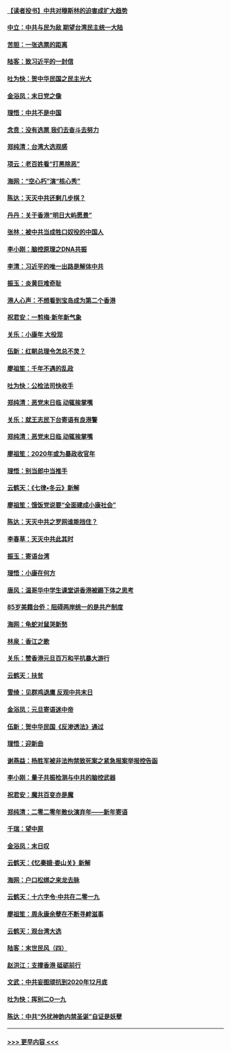 #### [【读者投书】中共对穆斯林的迫害成扩大趋势](../pages/nsc993/n11791371.md?t=01140733) 
#### [中立：中共与民为敌 期望台湾民主统一大陆](../pages/nsc993/n11790392.md?t=01140733) 
#### [苦胆：一张选票的距离](../pages/nsc993/n11788914.md?t=01140733) 
#### [陆客：致习近平的一封信](../pages/nsc993/n11788867.md?t=01140733) 
#### [吐为快：贺中华民国之民主光大](../pages/nsc993/n11788618.md?t=01140733) 
#### [金浴凤：末日党之像](../pages/nsc993/n11787475.md?t=01140733) 
#### [理悟：中共不是中国](../pages/nsc993/n11787463.md?t=01140733) 
#### [念贲：没有选票  我们去奋斗去努力](../pages/nsc993/n11787398.md?t=01140733) 
#### [郑纯清：台湾大选观感](../pages/nsc993/n11786210.md?t=01140733) 
#### [项云：老百姓看“打黑除恶”](../pages/nsc993/n11785398.md?t=01140733) 
#### [海网：“空心朽”演“核心秀”](../pages/nsc993/n11783874.md?t=01140733) 
#### [陈达：天灭中共还剩几步棋？](../pages/nsc993/n11783719.md?t=01140733) 
#### [丹丹：关于香港“明日大屿愿景”](../pages/nsc993/n11783273.md?t=01140733) 
#### [张林：被中共当成牲口奴役的中国人](../pages/nsc993/n11782397.md?t=01140733) 
#### [李小刚：脑控原理之DNA共振](../pages/nsc993/n11780962.md?t=01140733) 
#### [李清：习近平的唯一出路是解体中共](../pages/nsc993/n11780866.md?t=01140733) 
#### [振玉：炎黄巨难奇耻](../pages/nsc993/n11779632.md?t=01140733) 
#### [港人心声：不想看到宝岛成为第二个香港](../pages/nsc993/n11778817.md?t=01140733) 
#### [祝君安：一剪梅‧新年新气象](../pages/nsc993/n11776340.md?t=01140733) 
#### [关乐：小康年 大役现](../pages/nsc993/n11774213.md?t=01140733) 
#### [伍新：红朝总理令怎总不灵？](../pages/nsc993/n11770813.md?t=01140733) 
#### [廖祖笙：千年不遇的乱政](../pages/nsc993/n11770373.md?t=01140733) 
#### [吐为快：公检法司快收手](../pages/nsc993/n11770359.md?t=01140733) 
#### [郑纯清：恶党末日临 动辄挨掌嘴](../pages/nsc993/n11769912.md?t=01140733) 
#### [关乐：就王志民下台寄语有良港警](../pages/nsc993/n11769903.md?t=01140733) 
#### [郑纯清：恶党末日临 动辄挨掌嘴](../pages/nsc993/n11769356.md?t=01140733) 
#### [廖祖笙：2020年或为暴政收官年](../pages/nsc993/n11768216.md?t=01140733) 
#### [理悟：别当郎中当推手](../pages/nsc993/n11768243.md?t=01140733) 
#### [云鹤天：《七律▪冬云》新解](../pages/nsc993/n11768204.md?t=01140733) 
#### [廖祖笙：饿饭党说要“全面建成小康社会”](../pages/nsc993/n11767482.md?t=01140733) 
#### [陈达：天灭中共之罗网谁能挡住？](../pages/nsc993/n11767465.md?t=01140733) 
#### [李春草：天灭中共此其时](../pages/nsc993/n11767452.md?t=01140733) 
#### [振玉：寄语台湾](../pages/nsc993/n11767432.md?t=01140733) 
#### [理悟：小康在何方](../pages/nsc993/n11767394.md?t=01140733) 
#### [唐风：温哥华中学生课堂讲香港被踢下体之思考](../pages/nsc993/n11766848.md?t=01140733) 
#### [85岁美籍台侨：阻碍两岸统一的是共产制度](../pages/nsc993/n11765043.md?t=01140733) 
#### [海网：龟蛇对鼠哭新愁](../pages/nsc993/n11764895.md?t=01140733) 
#### [林泉：香江之歌](../pages/nsc993/n11764415.md?t=01140733) 
#### [关乐：赞香港元旦百万和平抗暴大游行](../pages/nsc993/n11764382.md?t=01140733) 
#### [云鹤天：扶贫](../pages/nsc993/n11764245.md?t=01140733) 
#### [雪绮：见群鸡退鹰  反观中共末日](../pages/nsc993/n11762112.md?t=01140733) 
#### [金浴凤：元旦寄语迷中帝](../pages/nsc993/n11761788.md?t=01140733) 
#### [伍新：贺中华民国《反渗透法》通过](../pages/nsc993/n11761994.md?t=01140733) 
#### [理悟：迎新曲](../pages/nsc993/n11761152.md?t=01140733) 
#### [谢燕益：杨胜军被非法拘禁致死案之紧急报案举报控告函](../pages/nsc993/n11756134.md?t=01140733) 
#### [李小刚：量子共振检测与中共的脑控武器](../pages/nsc993/n11754518.md?t=01140733) 
#### [祝君安：魔共百变亦是魔](../pages/nsc993/n11754469.md?t=01140733) 
#### [郑纯清：二零二零年散伙演弃年——新年寄语](../pages/nsc993/n11754195.md?t=01140733) 
#### [千瑞：望中原](../pages/nsc993/n11754159.md?t=01140733) 
#### [金浴凤：末日叹](../pages/nsc993/n11752359.md?t=01140733) 
#### [云鹤天：《忆秦娥‧娄山关》新解](../pages/nsc993/n11752348.md?t=01140733) 
#### [海网：户口松绑之来龙去脉](../pages/nsc993/n11752328.md?t=01140733) 
#### [云鹤天：十六字令‧中共在二零一九](../pages/nsc993/n11752305.md?t=01140733) 
#### [廖祖笙：周永康余孽在不断寻衅滋事](../pages/nsc993/n11751013.md?t=01140733) 
#### [云鹤天：观台湾大选](../pages/nsc993/n11751007.md?t=01140733) 
#### [陆客：末世民风（四）](../pages/nsc993/n11749203.md?t=01140733) 
#### [赵洪江：支撑香港 砥砺前行](../pages/nsc993/n11748482.md?t=01140733) 
#### [文武：中共妄图顽抗到2020年12月底](../pages/nsc993/n11748446.md?t=01140733) 
#### [吐为快：挥别二O一九](../pages/nsc993/n11748411.md?t=01140733) 
#### [陈达：中共“外扰神韵内禁圣诞”自证是妖孽](../pages/nsc993/n11748226.md?t=01140733) 

----
#### [ >>> 更早内容 <<< ](../indexes/nsc993-earlier.md)

